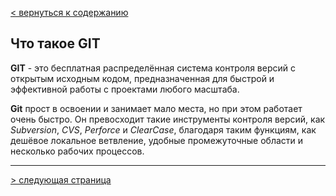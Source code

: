 [< вернуться к содержанию](./readme.md)

## Что такое GIT

**GIT** - это бесплатная распределённая система контроля версий с открытым исходным кодом, предназначенная для быстрой и эффективной работы с проектами любого масштаба.

**Git** прост в освоении и занимает мало места, но при этом работает очень быстро. Он превосходит такие инструменты контроля версий, как _Subversion_, _CVS_, _Perforce_ и _ClearCase_, благодаря таким функциям, как дешёвое локальное ветвление, удобные промежуточные области и несколько рабочих процессов.

---

[> следующая страница](./02-start-work.md)
